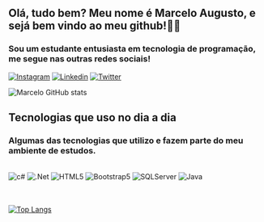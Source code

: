 ## Olá, tudo bem? Meu nome é Marcelo Augusto, e sejá bem vindo ao meu github!🖖🏻

### Sou um estudante entusiasta em tecnologia de programação, me segue nas outras redes sociais!

[![Instagram](https://img.shields.io/badge/Instagram-E4405F?style=for-the-badge&logo=instagram&logoColor=white)](https://www.instagram.com/marcelo.augusto1234/)
[![Linkedin](https://img.shields.io/badge/LinkedIn-0077B5?style=for-the-badge&logo=linkedin&logoColor=white)](https://www.linkedin.com/in/marcelo-augusto-825b2b202/)
[![Twitter](https://img.shields.io/badge/Twitter-1DA1F2?style=for-the-badge&logo=twitter&logoColor=white)](https://twitter.com/Telo_Augusto_O)



![Marcelo GitHub stats](https://github-readme-stats.vercel.app/api?username=Marcelo-A-O-S&show_icons=true&theme=dark)



## Tecnologias que uso no dia a dia

### Algumas das tecnologias que utilizo e fazem parte do meu ambiente de estudos.

<div style="display: inline_block"><br/>
 <img alignm="center" alt="c#" src="https://img.shields.io/badge/C%23-239120?style=for-the-badge&logo=c-sharp&logoColor=white"/>
 <img alignm="center" alt=".Net" src="https://img.shields.io/badge/.NET-5C2D91?style=for-the-badge&logo=.net&logoColor=white"/>
 <img alignm="center" alt="HTML5" src="https://img.shields.io/badge/HTML5-E34F26?style=for-the-badge&logo=html5&logoColor=white"/>
 <img alignm="center" alt="Bootstrap5" src="https://img.shields.io/badge/Bootstrap-563D7C?style=for-the-badge&logo=bootstrap&logoColor=white"/>
 <img alignm="center" alt="SQLServer" src="https://img.shields.io/badge/Microsoft_SQL_Server-CC2927?style=for-the-badge&logo=microsoft-sql-server&logoColor=white"/>
 <img alignm="center" alt="Java" src="https://img.shields.io/badge/Java-ED8B00?style=for-the-badge&logo=java&logoColor=white"/>
<div>



<br/>
<br/>

[![Top Langs](https://github-readme-stats.vercel.app/api/top-langs/?username=Marcelo-A-O-S&layout=compact)](https://github.com/anuraghazra/github-readme-stats)
